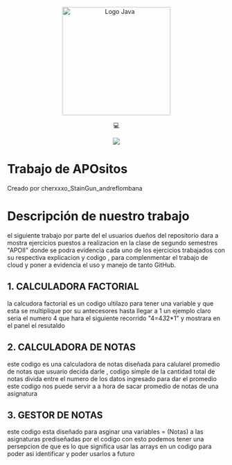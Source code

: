 <p align="center">
    <img src="https://i.imgur.com/F4rhkkR.jpg" width="250" height="250" alt="Logo Java">
</p>

<p align="center">
    💻 
</p>

<p align="center">
    <img src="https://img.shields.io/badge/GitHub-%23121011.svg?style=for-the-badge&logo=github&logoColor=white">
</p>

# Trabajo de APOsitos 

Creado por cherxxxo_StainGun_andreflombana 

# Descripción de nuestro trabajo

el siguiente trabajo por parte del el usuarios dueños del repositorio dara a mostra ejercicios puestos a realizacion en la clase de segundo semestres "APOII" donde se podra evidencia cada uno de los ejercicios trabajados con su respectiva explicacion y codigo , para complenmentar el trabajo de cloud y poner a evidencia el uso y manejo de tanto GitHub.

## 1. CALCULADORA FACTORIAL

la calcudora factorial es un codigo ultilazo para tener una variable y que esta se multiplique por su antecesores hasta llegar a 1 un ejemplo claro seria el numero 4 que hara el siguiente recorrido "4=4*3*2*1" y mostrara en el panel el resutaldo



<!-- "

public class MenúConJOptionPane {

    public static void main(String[] args) {
        boolean quiereCalcularOtro = true;

        while (quiereCalcularOtro) {
            int numero = obtenerNumero();
            long factorial = calcularFactorial(numero);
            mostrarResultado(numero, factorial);

            String respuesta = JOptionPane.showInputDialog("¿Desea calcular otro factorial? (Sí/No)");
            if (!respuesta.equalsIgnoreCase("Sí")) {
                quiereCalcularOtro = false;
            }
        }
    }

    public static int obtenerNumero() {
        int numero = 0;
        boolean numeroValido = false;

        while (!numeroValido) {
            numero = Integer.parseInt(JOptionPane.showInputDialog("Ingrese un número entero positivo:"));
            if (numero > 0) {
                numeroValido = true;
            } else {
                JOptionPane.showMessageDialog(null, "Ingrese un número positivo.");
            }
        }

        return numero;
    }

    public static long calcularFactorial(int numero) {
        long factorial = 1;
        for (int i = 1; i <= numero; i++) {
            factorial *= i;
        }
        return factorial;
    }

    public static void mostrarResultado(int numero, long factorial) {
        JOptionPane.showMessageDialog(null, "El factorial de " + numero + " es " + factorial);
    }
}" -->

## 2. CALCULADORA DE NOTAS

este codigo es una calculadora de notas diseñada para calularel promedio de notas que usuario decida darle , codigo simple de la cantidad total de notas divida entre el numero de los datos ingresado para dar el promedio este codigo nos puede servir a a hora de sacar promedio de notas de una asignatura 


<!-- "

import javax.swing.JOptionPane;

public class CalculadoraNotas {
   public static void main(String[] args) {
       double cantidadNotas = Double.parseDouble(JOptionPane.showInputDialog("Ingrese el número de notas: "));
       double notas[] = new double[(int) cantidadNotas];

       for (int i = 0; i < cantidadNotas; i++) {
           notas[i] = Double.parseDouble(JOptionPane.showInputDialog("Ingrese la nota" + (i + 1) + ": "));
       }

       double notaMaxima = notas[0];
       double notaMinima = notas[0];
       double sumaNotas = 0;

       for (int i = 0; i < cantidadNotas; i++) {
           if (notas[i] > notaMaxima) {
               notaMaxima = notas[i];
           }
           if (notas[i] < notaMinima) {
               notaMinima = notas[i];
           }
           sumaNotas += notas[i];
       }

       double promedio = (double) sumaNotas / cantidadNotas;

       JOptionPane.showMessageDialog(null, "Nota Máxima: " + notaMaxima);
       JOptionPane.showMessageDialog(null, "Nota Mínima: " + notaMinima);
       JOptionPane.showMessageDialog(null, "Promedio de Notas: " + promedio);
   }
} -->

## 3. GESTOR DE NOTAS

este codigo esta diseñado para asginar una variables = (Notas) a las asignaturas prediseñadas por el codigo con esto podemos tener una persepcion de que es lo que significa usar las arrays en un codigo para poder asi identificar y poder usarlos a futuro

<!-- GESTOR DE NOTAS

import javax.swing.JOptionPane;

public class GestorDeAsignaturas {
    public static void main(String[] args) {
    	
        String[] asignaturas = {"APO", "CÁLCULO", "ÁLGEBRA", "CLOUD", "DELITOS"};
        double[] notas = new double[5]; 

        for (int i = 0; i < asignaturas.length; i++) {
            try {
                double nota = Double.parseDouble(JOptionPane.showInputDialog(null, "Ingrese la nota para " + asignaturas[i] + ": ", "Gestor De Asignaturas", JOptionPane.QUESTION_MESSAGE));
                notas[i] = nota;
            } catch (Exception e) {
                JOptionPane.showMessageDialog(null, "Por favor, ingrese una nota válida para " + asignaturas[i], "Error", JOptionPane.ERROR_MESSAGE);
                i--;
            }
        }

        String resultado = "Notas de asignaturas:\n";
        for (int i = 0; i < asignaturas.length; i++) {	
            resultado += asignaturas[i] + ": " + notas[i] + "\n";
        }

        JOptionPane.showMessageDialog(null, resultado, "Resultados", JOptionPane.QUESTION_MESSAGE);
    }
} -->
